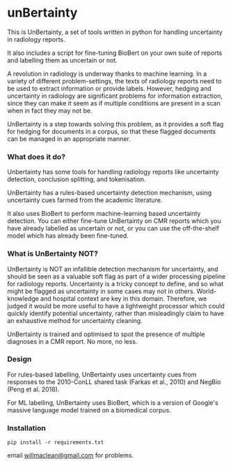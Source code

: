 # unBertainty


This is UnBertainty, a set of tools written in python for handling uncertainty in radiology reports.

It also includes a script for fine-tuning BioBert on your own suite of reports and labelling them as uncertain or not.

A revolution in radiology is underway thanks to machine learning. In a variety of different problem-settings, the texts of radiology reports need to be used to extract information or provide labels. However, hedging and uncertainty in radiology are significant problems for information extraction, since they can make it seem as if multiple conditions are present in a scan when in fact they may not be.

UnBertainty is a step towards solving this problem, as it provides a soft flag for hedging for documents in a corpus, so that these flagged documents can be managed in an appropriate manner.

### What does it do?

Unbertainty has some tools for handling radiology reports like uncertainty detection, conclusion splitting, and tokenisation.

UnBertainty has a rules-based uncertainty detection mechanism, using uncertainty cues farmed from the academic literature.

It also uses BioBert to perform machine-learning based uncertainty detection. You can either fine-tune UnBertainty on CMR reports which you have already labelled as uncertain or not, or you can use the off-the-shelf model which has already been fine-tuned.

### What is UnBertainty NOT?

UnBertainty is NOT an infallible detection mechanism for uncertainty, and should be seen as a valuable soft flag as part of a wider processing pipeline for radiology reports. Uncertainty is a tricky concept to define, and so what might be flagged as uncertainty in some cases may not in others. World-knowledge and hospital context are key in this domain. Therefore, we judged it would be more useful to have a lightweight processor which could quickly identify potential uncertainty, rather than misleadingly claim to have an exhaustive method for uncertainty cleaning.

UnBertainty is trained and optimised to spot the presence of multiple diagnoses in a CMR report. No more, no less.

### Design

For rules-based labelling, UnBertainty uses uncertainty cues from responses to the 2010-ConLL shared task (Farkas et al., 2010) and NegBio (Peng et al. 2018). 

For ML labelling, UnBertainty uses BioBert, which is a version of Google's massive language model trained on a biomedical corpus.

### Installation 

`pip install -r requirements.txt`


email willmaclean@gmail.com for problems.
